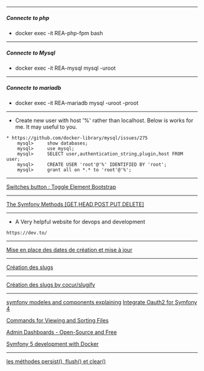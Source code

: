***
##### Connecte to php
* docker exec -it  REA-php-fpm bash

***
##### Connecte to Mysql
* docker exec -it REA-mysql mysql -uroot

***
##### Connecte to mariadb
*  docker exec -it REA-mariadb mysql -uroot -proot

***
* Create new user with host '%' rather than localhost. Below is works for me. It may useful to you.
````
* https://github.com/docker-library/mysql/issues/275
    mysql>     show databases;
    mysql>     use mysql;
    mysql>     SELECT user,authentication_string,plugin,host FROM user;
    mysql>     CREATE USER 'root'@'%' IDENTIFIED BY 'root';
    mysql>     grant all on *.* to 'root'@'%';
````
***
[Switches button : Toggle Element Bootstrap](https://symfony.com/blog/new-in-symfony-4-4-bootstrap-custom-switches)
***
[The Symfony Methods [GET,HEAD,POST,PUT,DELETE]](https://www.ionos.fr/digitalguide/hebergement/aspects-techniques/405-method-not-allowed/)
***

* A Very helpful website for devops and development 
````
https://dev.to/
````
***
[Mise en place des dates de création et mise à jour
](https://nouvelle-techno.fr/actualites/symfony-4-creer-un-blog-pas-a-pas-creer-une-interface-dadministration)
***
[Création des slugs
](https://nouvelle-techno.fr/actualites/symfony-4-creer-un-blog-pas-a-pas-creer-une-interface-dadministration)
***
[Création des slugs by cocur/slugify
](https://github.com/cocur/slugify)
***

[symfony modeles and components explaining](https://dev.to/brpaz/an-introduction-to-symfony--the-foundation-of-modern-php-applications-ehj)
[Integrate Oauth2 for Symfony 4](https://dev.to/_mertsimsek/integrate-oauth2-for-symfony-4-360c)

[Commands for Viewing and Sorting Files](https://dev.to/yashsugandh/commands-for-viewing-and-sorting-files-452j)


[Admin Dashboards - Open-Source and Free](https://dev.to/sm0ke/admin-dashboards-open-source-and-free-4aep)

[Symfony 5 development with Docker](https://dev.to/martinpham/symfony-5-development-with-docker-4hj8)
***
[les méthodes persist(), flush() et clear()](https://openclassrooms.com/forum/sujet/doctrine-persist-update-ou-insert)


